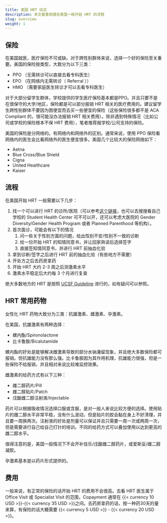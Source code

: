 ```yaml
---
title: 美国 HRT 综述
description: 本文着重梳理在美国一般开始 HRT 的流程
slug: overview
weight: 1
---
```


## 保险

在美国就医，医疗保险不可或缺。对于跨性别群体来说，选择一个好的保险至关重要。美国的保险按类型，大致分为以下三类：

- PPO （无需转诊可以直接去看专科医生）
- EPO （在网络内无需转诊（ Referral ））
- HMO （需要家庭医生转诊才可以去看专科医生）

对于大部分留学生群体，学校提供的学生医疗保险基本都是PPO。并且只要不是在很保守的大学/地区，保险都是可以部分报销 HRT 相关的医疗费用的。建议留学生跨性别群体不要因为图便宜而去买一些便宜的保险（这些保险很多都不是 ACA Compliant 的，很可能没办法报销 HRT 相关费用）。除非遇到特殊情况（比如公司或学校的保险根本不保 HRT 费用），笔者推荐报学校/公司支持的保险。

美国的保险是分网络的。有网络内和网络外的区别。通常来说，使用 PPO 保险看网络内的医生会比看网络外的医生便宜很多。美国几个比较大的保险网络如下：

- Aetna
- Blue Cross/Blue Shield
- Cigna
- United Healthcare
- Kaiser

## 流程

在美国开始 HRT 一般需要以下几步：

1. 找一个可以进行 HRT 的诊所/医院（可以参考[这个链接](https://www.reddit.com/r/asktransgender/comments/d6p05q/i_compiled_every_single_informed_consent_clinic/)，也可以去搜搜看自己学校的 Student Health Center 可不可以开，还可以考虑大医院的 Gender Diversity/Gender Health Program 或者 Planned Parenthood 等机构）。
1. 首次面诊，可能会有以下的情况
   1. 问一些关于性别方面的问题，给出性别不安/性别不一致的诊断
   1. 给一份开始 HRT 的知情同意书，并让回家熟读后选择签字
   1. 直接签知情同意书，并进行 HRT 前抽血化验
1. 拿到诊断/签字之后进行 HRT 前的抽血化验（有些地方不需要）
1. 开处方之后去药房拿药
1. 开始 HRT 大约 2-3 周之后测激素水平
1. 激素水平稳定后大约每 3 个月进行复查

绝大多数地方的 HRT 是按照 [UCSF Guideline](https://transcare.ucsf.edu/guidelines) 进行的，如有疑问可以参照。

## HRT 常用药物

女性化 HRT 药物大致分为三类：抗雄激素、雌激素、孕激素。

在美国，抗雄激素有两种选择：

- 螺内酯/Spironolactone
- 比卡鲁胺/Bicalutamide

螺内酯的好处是能够解决雌激素导致的部分水钠潴留现象，并且绝大多数保险都可报销。但抗雄能力没有那么强。比卡鲁胺因为其作用机理，抗雄能力很强，但是一些保险不给报销，并且相对来说比较难监控效果。

雌激素的给药方式有以下三种：

- 雌二醇药片/Pill
- 雌二醇贴片/Patch
- 戊酸雌二醇注射液/Injectable

药片可以根据吸收情况选择口服或含服，是对一般人来说比较方便的选择。使用贴片的雌二醇水平非常平稳，没有什么波动，但是贴片的胶会黏在身上不好清理，并且要一周换两次。注射液的好处是剂量可以保证并且只需要一周一次或两周一次，但是需要进行自己给自己打针的培训。不同的给药方式可以叠加使用以达到更高的雌二醇水平。

值得注意的是，美国一般情况下不会开补佳乐/戊酸雌二醇药片，或爱斯妥/雌二醇凝胶。

孕激素基本是以药片形式提供的。

## 费用

一般来说，有正常的保险的话开始 HRT 的费用不会很高。去看 HRT 医生属于 Office Visit 或 Specialist Visit 的范围，Copayment 通常在 {{< currency 10 USD >}}-{{< currency 35 USD >}}之间。去药房拿药的话，按一种药30天的量来算，有保险的话大概需要 {{< currency 5 USD >}} - {{< currency 20 USD >}}。

